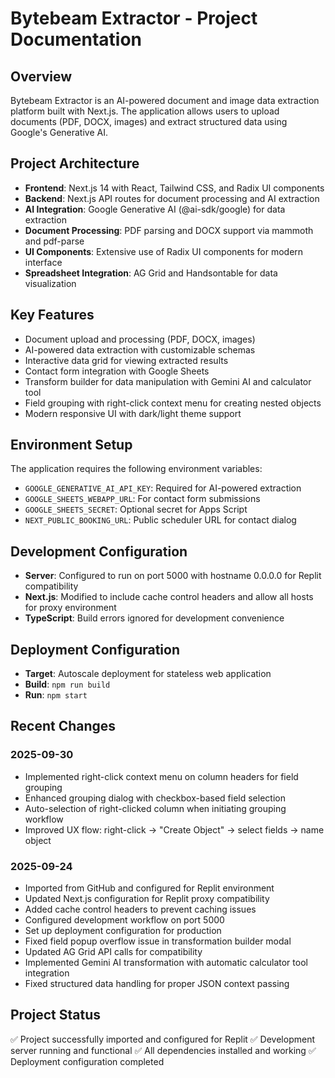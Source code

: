 # Bytebeam Extractor - Project Documentation

## Overview
Bytebeam Extractor is an AI-powered document and image data extraction platform built with Next.js. The application allows users to upload documents (PDF, DOCX, images) and extract structured data using Google's Generative AI.

## Project Architecture
- **Frontend**: Next.js 14 with React, Tailwind CSS, and Radix UI components
- **Backend**: Next.js API routes for document processing and AI extraction
- **AI Integration**: Google Generative AI (@ai-sdk/google) for data extraction
- **Document Processing**: PDF parsing and DOCX support via mammoth and pdf-parse
- **UI Components**: Extensive use of Radix UI components for modern interface
- **Spreadsheet Integration**: AG Grid and Handsontable for data visualization

## Key Features
- Document upload and processing (PDF, DOCX, images)
- AI-powered data extraction with customizable schemas
- Interactive data grid for viewing extracted results
- Contact form integration with Google Sheets
- Transform builder for data manipulation with Gemini AI and calculator tool
- Field grouping with right-click context menu for creating nested objects
- Modern responsive UI with dark/light theme support

## Environment Setup
The application requires the following environment variables:
- `GOOGLE_GENERATIVE_AI_API_KEY`: Required for AI-powered extraction
- `GOOGLE_SHEETS_WEBAPP_URL`: For contact form submissions
- `GOOGLE_SHEETS_SECRET`: Optional secret for Apps Script
- `NEXT_PUBLIC_BOOKING_URL`: Public scheduler URL for contact dialog

## Development Configuration
- **Server**: Configured to run on port 5000 with hostname 0.0.0.0 for Replit compatibility
- **Next.js**: Modified to include cache control headers and allow all hosts for proxy environment
- **TypeScript**: Build errors ignored for development convenience

## Deployment Configuration
- **Target**: Autoscale deployment for stateless web application
- **Build**: `npm run build`
- **Run**: `npm start`

## Recent Changes
### 2025-09-30
- Implemented right-click context menu on column headers for field grouping
- Enhanced grouping dialog with checkbox-based field selection
- Auto-selection of right-clicked column when initiating grouping workflow
- Improved UX flow: right-click → "Create Object" → select fields → name object

### 2025-09-24
- Imported from GitHub and configured for Replit environment
- Updated Next.js configuration for Replit proxy compatibility
- Added cache control headers to prevent caching issues
- Configured development workflow on port 5000
- Set up deployment configuration for production
- Fixed field popup overflow issue in transformation builder modal
- Updated AG Grid API calls for compatibility
- Implemented Gemini AI transformation with automatic calculator tool integration
- Fixed structured data handling for proper JSON context passing

## Project Status
✅ Project successfully imported and configured for Replit
✅ Development server running and functional
✅ All dependencies installed and working
✅ Deployment configuration completed